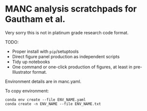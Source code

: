 # MANC analysis scratchpads for Gautham et al.

Very sorry this is not in platinum grade research code format.

TODO:
- Proper install with `pip`/setuptools
- Direct figure panel production as independent scripts
- Tidy up notebooks
- One command or one-click production of figures, at least
in pre-Illustrator format.

Environment details are in manc.yaml.

To copy environment:

```
conda env create --file ENV_NAME.yaml
conda create -n ENV_NAME --file ENV_NAME.txt
```